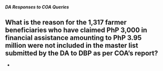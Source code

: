 ##### DA Responses to COA Queries

## What is the reason for the 1,317 farmer beneficiaries who have claimed PhP 3,000 in financial assistance amounting to PhP 3.95 million were not included in the master list submitted by the DA to DBP as per COA’s report?


 - 
